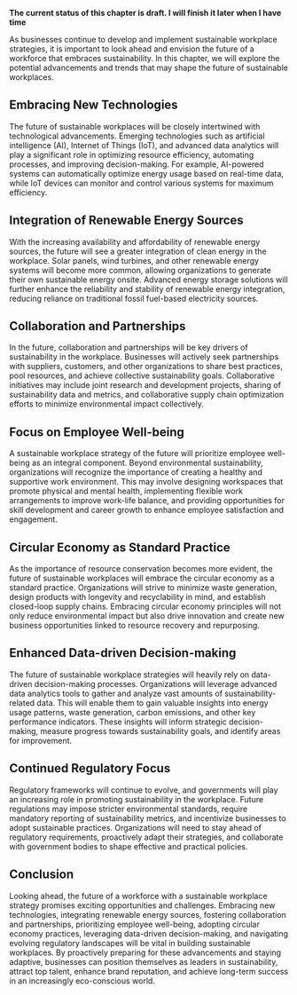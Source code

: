 **The current status of this chapter is draft. I will finish it later when I have time**

As businesses continue to develop and implement sustainable workplace strategies, it is important to look ahead and envision the future of a workforce that embraces sustainability. In this chapter, we will explore the potential advancements and trends that may shape the future of sustainable workplaces.

Embracing New Technologies
--------------------------

The future of sustainable workplaces will be closely intertwined with technological advancements. Emerging technologies such as artificial intelligence (AI), Internet of Things (IoT), and advanced data analytics will play a significant role in optimizing resource efficiency, automating processes, and improving decision-making. For example, AI-powered systems can automatically optimize energy usage based on real-time data, while IoT devices can monitor and control various systems for maximum efficiency.

Integration of Renewable Energy Sources
---------------------------------------

With the increasing availability and affordability of renewable energy sources, the future will see a greater integration of clean energy in the workplace. Solar panels, wind turbines, and other renewable energy systems will become more common, allowing organizations to generate their own sustainable energy onsite. Advanced energy storage solutions will further enhance the reliability and stability of renewable energy integration, reducing reliance on traditional fossil fuel-based electricity sources.

Collaboration and Partnerships
------------------------------

In the future, collaboration and partnerships will be key drivers of sustainability in the workplace. Businesses will actively seek partnerships with suppliers, customers, and other organizations to share best practices, pool resources, and achieve collective sustainability goals. Collaborative initiatives may include joint research and development projects, sharing of sustainability data and metrics, and collaborative supply chain optimization efforts to minimize environmental impact collectively.

Focus on Employee Well-being
----------------------------

A sustainable workplace strategy of the future will prioritize employee well-being as an integral component. Beyond environmental sustainability, organizations will recognize the importance of creating a healthy and supportive work environment. This may involve designing workspaces that promote physical and mental health, implementing flexible work arrangements to improve work-life balance, and providing opportunities for skill development and career growth to enhance employee satisfaction and engagement.

Circular Economy as Standard Practice
-------------------------------------

As the importance of resource conservation becomes more evident, the future of sustainable workplaces will embrace the circular economy as a standard practice. Organizations will strive to minimize waste generation, design products with longevity and recyclability in mind, and establish closed-loop supply chains. Embracing circular economy principles will not only reduce environmental impact but also drive innovation and create new business opportunities linked to resource recovery and repurposing.

Enhanced Data-driven Decision-making
------------------------------------

The future of sustainable workplace strategies will heavily rely on data-driven decision-making processes. Organizations will leverage advanced data analytics tools to gather and analyze vast amounts of sustainability-related data. This will enable them to gain valuable insights into energy usage patterns, waste generation, carbon emissions, and other key performance indicators. These insights will inform strategic decision-making, measure progress towards sustainability goals, and identify areas for improvement.

Continued Regulatory Focus
--------------------------

Regulatory frameworks will continue to evolve, and governments will play an increasing role in promoting sustainability in the workplace. Future regulations may impose stricter environmental standards, require mandatory reporting of sustainability metrics, and incentivize businesses to adopt sustainable practices. Organizations will need to stay ahead of regulatory requirements, proactively adapt their strategies, and collaborate with government bodies to shape effective and practical policies.

Conclusion
----------

Looking ahead, the future of a workforce with a sustainable workplace strategy promises exciting opportunities and challenges. Embracing new technologies, integrating renewable energy sources, fostering collaboration and partnerships, prioritizing employee well-being, adopting circular economy practices, leveraging data-driven decision-making, and navigating evolving regulatory landscapes will be vital in building sustainable workplaces. By proactively preparing for these advancements and staying adaptive, businesses can position themselves as leaders in sustainability, attract top talent, enhance brand reputation, and achieve long-term success in an increasingly eco-conscious world.
